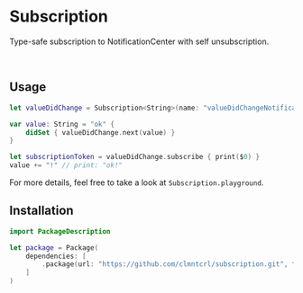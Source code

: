 # Subscription

Type-safe subscription to NotificationCenter with self unsubscription.

<br />

## Usage

```swift
let valueDidChange = Subscription<String>(name: "valueDidChangeNotification")

var value: String = "ok" {
    didSet { valueDidChange.next(value) }
}

let subscriptionToken = valueDidChange.subscribe { print($0) }
value += "!" // print: "ok!"
```

For more details, feel free to take a look at `Subscription.playground`.

## Installation

```swift
import PackageDescription

let package = Package(
    dependencies: [
        .package(url: "https://github.com/clmntcrl/subscription.git", from: "0.1.0"),
    ]
)
```
